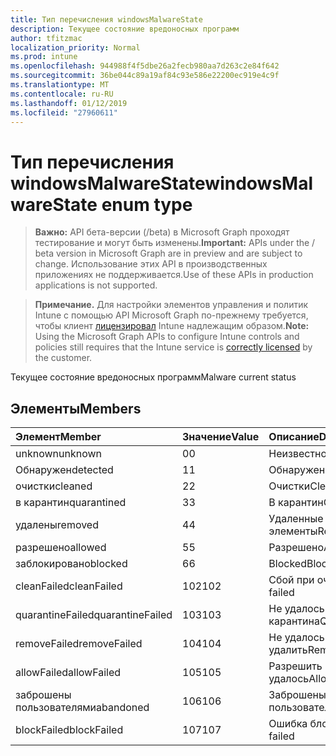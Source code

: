 ```yaml
---
title: Тип перечисления windowsMalwareState
description: Текущее состояние вредоносных программ
author: tfitzmac
localization_priority: Normal
ms.prod: intune
ms.openlocfilehash: 944988f4f5dbe26a2fecb980aa7d263c2e84f642
ms.sourcegitcommit: 36be044c89a19af84c93e586e22200ec919e4c9f
ms.translationtype: MT
ms.contentlocale: ru-RU
ms.lasthandoff: 01/12/2019
ms.locfileid: "27960611"
---
```

# <a name="windowsmalwarestate-enum-type"></a><span data-ttu-id="3d288-103">Тип перечисления windowsMalwareState</span><span class="sxs-lookup"><span data-stu-id="3d288-103">windowsMalwareState enum type</span></span>

> <span data-ttu-id="3d288-104">**Важно:** API бета-версии (/beta) в Microsoft Graph проходят тестирование и могут быть изменены.</span><span class="sxs-lookup"><span data-stu-id="3d288-104">**Important:** APIs under the / beta version in Microsoft Graph are in preview and are subject to change.</span></span> <span data-ttu-id="3d288-105">Использование этих API в производственных приложениях не поддерживается.</span><span class="sxs-lookup"><span data-stu-id="3d288-105">Use of these APIs in production applications is not supported.</span></span>

> <span data-ttu-id="3d288-106">**Примечание.** Для настройки элементов управления и политик Intune с помощью API Microsoft Graph по-прежнему требуется, чтобы клиент [лицензировал](https://go.microsoft.com/fwlink/?linkid=839381) Intune надлежащим образом.</span><span class="sxs-lookup"><span data-stu-id="3d288-106">**Note:** Using the Microsoft Graph APIs to configure Intune controls and policies still requires that the Intune service is [correctly licensed](https://go.microsoft.com/fwlink/?linkid=839381) by the customer.</span></span>

<span data-ttu-id="3d288-107">Текущее состояние вредоносных программ</span><span class="sxs-lookup"><span data-stu-id="3d288-107">Malware current status</span></span>
## <a name="members"></a><span data-ttu-id="3d288-108">Элементы</span><span class="sxs-lookup"><span data-stu-id="3d288-108">Members</span></span>
|<span data-ttu-id="3d288-109">Элемент</span><span class="sxs-lookup"><span data-stu-id="3d288-109">Member</span></span>|<span data-ttu-id="3d288-110">Значение</span><span class="sxs-lookup"><span data-stu-id="3d288-110">Value</span></span>|<span data-ttu-id="3d288-111">Описание</span><span class="sxs-lookup"><span data-stu-id="3d288-111">Description</span></span>|
|:---|:---|:---|
|<span data-ttu-id="3d288-112">unknown</span><span class="sxs-lookup"><span data-stu-id="3d288-112">unknown</span></span>|<span data-ttu-id="3d288-113">0</span><span class="sxs-lookup"><span data-stu-id="3d288-113">0</span></span>|<span data-ttu-id="3d288-114">Неизвестно</span><span class="sxs-lookup"><span data-stu-id="3d288-114">Unknown</span></span>|
|<span data-ttu-id="3d288-115">Обнаружен</span><span class="sxs-lookup"><span data-stu-id="3d288-115">detected</span></span>|<span data-ttu-id="3d288-116">1</span><span class="sxs-lookup"><span data-stu-id="3d288-116">1</span></span>|<span data-ttu-id="3d288-117">Обнаружен</span><span class="sxs-lookup"><span data-stu-id="3d288-117">Detected</span></span>|
|<span data-ttu-id="3d288-118">очистки</span><span class="sxs-lookup"><span data-stu-id="3d288-118">cleaned</span></span>|<span data-ttu-id="3d288-119">2</span><span class="sxs-lookup"><span data-stu-id="3d288-119">2</span></span>|<span data-ttu-id="3d288-120">Очистки</span><span class="sxs-lookup"><span data-stu-id="3d288-120">Cleaned</span></span>|
|<span data-ttu-id="3d288-121">в карантин</span><span class="sxs-lookup"><span data-stu-id="3d288-121">quarantined</span></span>|<span data-ttu-id="3d288-122">3</span><span class="sxs-lookup"><span data-stu-id="3d288-122">3</span></span>|<span data-ttu-id="3d288-123">В карантин</span><span class="sxs-lookup"><span data-stu-id="3d288-123">Quarantined</span></span>|
|<span data-ttu-id="3d288-124">удалены</span><span class="sxs-lookup"><span data-stu-id="3d288-124">removed</span></span>|<span data-ttu-id="3d288-125">4</span><span class="sxs-lookup"><span data-stu-id="3d288-125">4</span></span>|<span data-ttu-id="3d288-126">Удаленные элементы</span><span class="sxs-lookup"><span data-stu-id="3d288-126">Removed</span></span>|
|<span data-ttu-id="3d288-127">разрешено</span><span class="sxs-lookup"><span data-stu-id="3d288-127">allowed</span></span>|<span data-ttu-id="3d288-128">5</span><span class="sxs-lookup"><span data-stu-id="3d288-128">5</span></span>|<span data-ttu-id="3d288-129">Разрешено</span><span class="sxs-lookup"><span data-stu-id="3d288-129">Allowed</span></span>|
|<span data-ttu-id="3d288-130">заблокировано</span><span class="sxs-lookup"><span data-stu-id="3d288-130">blocked</span></span>|<span data-ttu-id="3d288-131">6</span><span class="sxs-lookup"><span data-stu-id="3d288-131">6</span></span>|<span data-ttu-id="3d288-132">Blocked</span><span class="sxs-lookup"><span data-stu-id="3d288-132">Blocked</span></span>|
|<span data-ttu-id="3d288-133">cleanFailed</span><span class="sxs-lookup"><span data-stu-id="3d288-133">cleanFailed</span></span>|<span data-ttu-id="3d288-134">102</span><span class="sxs-lookup"><span data-stu-id="3d288-134">102</span></span>|<span data-ttu-id="3d288-135">Сбой при очистке</span><span class="sxs-lookup"><span data-stu-id="3d288-135">Clean failed</span></span>|
|<span data-ttu-id="3d288-136">quarantineFailed</span><span class="sxs-lookup"><span data-stu-id="3d288-136">quarantineFailed</span></span>|<span data-ttu-id="3d288-137">103</span><span class="sxs-lookup"><span data-stu-id="3d288-137">103</span></span>|<span data-ttu-id="3d288-138">Не удалось карантина</span><span class="sxs-lookup"><span data-stu-id="3d288-138">Quarantine failed</span></span>|
|<span data-ttu-id="3d288-139">removeFailed</span><span class="sxs-lookup"><span data-stu-id="3d288-139">removeFailed</span></span>|<span data-ttu-id="3d288-140">104</span><span class="sxs-lookup"><span data-stu-id="3d288-140">104</span></span>|<span data-ttu-id="3d288-141">Не удалось удалить</span><span class="sxs-lookup"><span data-stu-id="3d288-141">Remove failed</span></span>|
|<span data-ttu-id="3d288-142">allowFailed</span><span class="sxs-lookup"><span data-stu-id="3d288-142">allowFailed</span></span>|<span data-ttu-id="3d288-143">105</span><span class="sxs-lookup"><span data-stu-id="3d288-143">105</span></span>|<span data-ttu-id="3d288-144">Разрешить не удалось</span><span class="sxs-lookup"><span data-stu-id="3d288-144">Allow failed</span></span>|
|<span data-ttu-id="3d288-145">заброшены пользователями</span><span class="sxs-lookup"><span data-stu-id="3d288-145">abandoned</span></span>|<span data-ttu-id="3d288-146">106</span><span class="sxs-lookup"><span data-stu-id="3d288-146">106</span></span>|<span data-ttu-id="3d288-147">Заброшены пользователями</span><span class="sxs-lookup"><span data-stu-id="3d288-147">Abandoned</span></span>|
|<span data-ttu-id="3d288-148">blockFailed</span><span class="sxs-lookup"><span data-stu-id="3d288-148">blockFailed</span></span>|<span data-ttu-id="3d288-149">107</span><span class="sxs-lookup"><span data-stu-id="3d288-149">107</span></span>|<span data-ttu-id="3d288-150">Ошибка блокировки</span><span class="sxs-lookup"><span data-stu-id="3d288-150">Block failed</span></span>|





